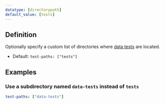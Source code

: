 ```yaml
---
datatype: [directorypath]
default_value: [tests]
---
```

## Definition
Optionally specify a custom list of directories where [data tests](testing#custom-data-tests) are located.

* Default: `test-paths: ["tests"]`

## Examples
### Use a subdirectory named `data-tests` instead of `tests`

<File name='dbt_project.yml'>

```yml
test-paths: ["data-tests"]
```

</File>
